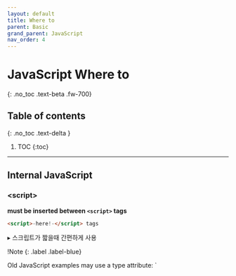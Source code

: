 ```yaml
---
layout: default
title: Where to
parent: Basic
grand_parent: JavaScript
nav_order: 4
---
```


# JavaScript Where to
{: .no_toc .text-beta .fw-700}

## Table of contents
{: .no_toc .text-delta }

1. TOC
{:toc}

---

## Internal JavaScript

### &#60;script&#62; 

**must be inserted between `<script>` tags**

```html
<script>-here!-</script> tags
```

&#9656; 스크립트가 짧을때 간편하게 사용

!Note
{: .label .label-blue}
<div class="code-example" markdown="1">
Old JavaScript examples may use a type attribute: `<script type="text/javascript">`
The type attribute is not required. JavaScript is the default scripting language in HTML
</div>

### html 태그

&#9656; script태그를 사용하지 않고 이벤트 핸들러로 자바스크립트를 실행 (코드가 짧은 경우 사용)

&#9656; 리스너 속성 : 이벤트가 발생할 때 처리하는 코드(자바스크립트)  ex) onclick=“this.src=’banana.png’”

&#9656; a의 href태그 속성에서도 코드작성 가능

이벤트와 이벤트 리스너
{: .label .label-blue .mt-2}
<div class="code-example" markdown="1">
* 이벤트 : 사용자의 입력 행위를 브라우저가 웹페이지에 전달하는 수단 (click, mousemove, change)
* 이벤트 리스너 : 이벤트를 처리하는 자바스크립트 코드 (onclick, onmouseover, onchange)
</div>

!JavaScript in head or body
{: .label .label-yellow .mt-3}
<div class="code-example" markdown="1">
어디든, 여러번 들어갈 수 있다
Placing scripts at the bottom of the `<body>` element improves the display speed, because script interpretation slows down the display.
</div>

---

## External Javascript

### external file

**스크립트 내용이 많을 때 사용**

```html
<script src="myScript.js"></script>

<script src=“파일이름.js”>이곳에 자바스크립트 코드 추가작성 가능</script> 
```

Placing scripts in external files has some advantages

1. It separates HTML and code

2. It makes HTML and JavaScript easier to read and maintain

3. Cached JavaScript files can speed up page loads

&#9733; 자바스크립트 파일에 스크립트 태그 저장하면 안됨

### external url

```html
<script src="https://www.w3schools.com/js/myScript.js"></script>
```

위와같이 외부 자바스크립트 파일 url 주소를 src 속성을 사용해 가지고 올 수 있음. 